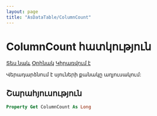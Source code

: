 ```yaml
---
layout: page
title: "AsDataTable/ColumnCount"
---
```

# ColumnCount հատկություն 

[Տես նաև](../AsDataTable.md) [Օրինակ](../../Examples/AsDataTable.md) [Կիրառվում է](../AsDataTable.md)

Վերադարձնում է սյուների քանակը աղյուսակում:

## Շարահյուսություն

``` vb
Property Get ColumnCount As Long
```